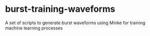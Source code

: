 # burst-training-waveforms
A set of scripts to generate burst waveforms using Minke for training machine learning processes
